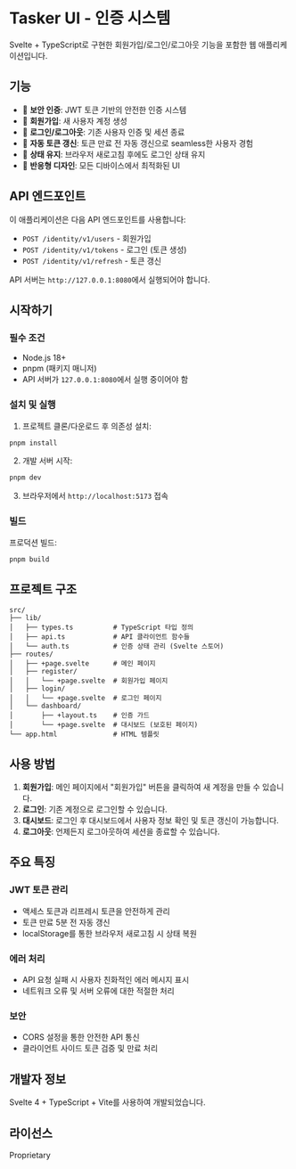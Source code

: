 # Tasker UI - 인증 시스템

Svelte + TypeScript로 구현한 회원가입/로그인/로그아웃 기능을 포함한 웹 애플리케이션입니다.

## 기능

- 🔐 **보안 인증**: JWT 토큰 기반의 안전한 인증 시스템
- 📝 **회원가입**: 새 사용자 계정 생성
- 🔑 **로그인/로그아웃**: 기존 사용자 인증 및 세션 종료
- 🔄 **자동 토큰 갱신**: 토큰 만료 전 자동 갱신으로 seamless한 사용자 경험
- 💾 **상태 유지**: 브라우저 새로고침 후에도 로그인 상태 유지
- 📱 **반응형 디자인**: 모든 디바이스에서 최적화된 UI

## API 엔드포인트

이 애플리케이션은 다음 API 엔드포인트를 사용합니다:

- `POST /identity/v1/users` - 회원가입
- `POST /identity/v1/tokens` - 로그인 (토큰 생성)
- `POST /identity/v1/refresh` - 토큰 갱신

API 서버는 `http://127.0.0.1:8080`에서 실행되어야 합니다.

## 시작하기

### 필수 조건

- Node.js 18+ 
- pnpm (패키지 매니저)
- API 서버가 `127.0.0.1:8080`에서 실행 중이어야 함

### 설치 및 실행

1. 프로젝트 클론/다운로드 후 의존성 설치:
```bash
pnpm install
```

2. 개발 서버 시작:
```bash
pnpm dev
```

3. 브라우저에서 `http://localhost:5173` 접속

### 빌드

프로덕션 빌드:
```bash
pnpm build
```

## 프로젝트 구조

```
src/
├── lib/
│   ├── types.ts          # TypeScript 타입 정의
│   ├── api.ts            # API 클라이언트 함수들
│   └── auth.ts           # 인증 상태 관리 (Svelte 스토어)
├── routes/
│   ├── +page.svelte      # 메인 페이지
│   ├── register/
│   │   └── +page.svelte  # 회원가입 페이지
│   ├── login/
│   │   └── +page.svelte  # 로그인 페이지
│   └── dashboard/
│       ├── +layout.ts    # 인증 가드
│       └── +page.svelte  # 대시보드 (보호된 페이지)
└── app.html              # HTML 템플릿
```

## 사용 방법

1. **회원가입**: 메인 페이지에서 "회원가입" 버튼을 클릭하여 새 계정을 만들 수 있습니다.
2. **로그인**: 기존 계정으로 로그인할 수 있습니다.
3. **대시보드**: 로그인 후 대시보드에서 사용자 정보 확인 및 토큰 갱신이 가능합니다.
4. **로그아웃**: 언제든지 로그아웃하여 세션을 종료할 수 있습니다.

## 주요 특징

### JWT 토큰 관리
- 액세스 토큰과 리프레시 토큰을 안전하게 관리
- 토큰 만료 5분 전 자동 갱신
- localStorage를 통한 브라우저 새로고침 시 상태 복원

### 에러 처리
- API 요청 실패 시 사용자 친화적인 에러 메시지 표시
- 네트워크 오류 및 서버 오류에 대한 적절한 처리

### 보안
- CORS 설정을 통한 안전한 API 통신
- 클라이언트 사이드 토큰 검증 및 만료 처리

## 개발자 정보

Svelte 4 + TypeScript + Vite를 사용하여 개발되었습니다.

## 라이선스

Proprietary

